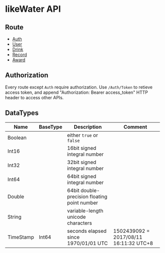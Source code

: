 # likeWater API
## Route

* [Auth](auth)
* [User](user)
* [Drink](drink)
* [Record](record)
* [Award](award)

## Authorization
Every route except `Auth` require authorization.
Use `/Auth/Token` to retieve access token, and append "Authorization: Bearer access_token" HTTP header to access other APIs.

## DataTypes
| Name | BaseType | Description | Comment |
|---|---|---|---|
| Boolean |  | either `true` or `false` |  |
| Int16 |  | 16bit signed integral number |  |
| Int32 |  | 32bit signed integral number |  |
| Int64 |  | 64bit signed integral number |  |
| Double |  | 64bit double-precision floating point number |  |
| String |  | variable-length unicode characters |  |
| TimeStamp | Int64 | seconds elapsed since 1970/01/01 UTC | 1502439092 = 2017/08/11 16:11:32 UTC+8 |

